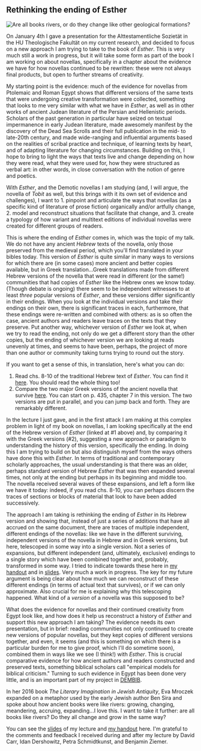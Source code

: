 ## Rethinking the ending of Esther

![Are all books rivers, or do they change like other geological formations?](https://jjcrossjj.github.io/blog/files/riverisland.PNG)

On January 4th I gave a presentation for the Alttestamentliche Sozietät in the HU Theologische Fakultät on my current research, and decided to focus on a new approach I am trying to take to the book of *Esther*. This is very much still a work in progress, but it will take some form as part of the book I am working on about novellas, specifically in a chapter about the evidence we have for how novellas continued to be rewritten: these were not always final products, but open to further streams of creativity. 

My starting point is the evidence: much of the evidence for novellas from Ptolemaic and Roman Egypt shows that different versions of the same texts that were undergoing creative transformation were collected, something that looks to me very similar with what we have in *Esther*, as well as in other works of ancient Judean literature of the Persian and Hellenistic periods. Scholars of the past generation in particular have seized on textual impermanence in early Judean literature, made awesomely manifest by the discovery of the Dead Sea Scrolls and their full publication in the mid- to late-20th century, and made wide-ranging and influential arguments based on the realities of scribal practice and technique, of learning texts by heart, and of adapting literature for changing circumstances. Building on this, I hope to bring to light the ways that texts live and change depending on how they were read, what they were used for, how they were structured as verbal art: in other words, in close conversation with the notion of genre and poetics. 

With *Esther*, and the Demotic novellas I am studying (and, I will argue, the novella of *Tobit* as well, but this brings with it its own set of evidence and challenges), I want to 1. pinpoint and articulate the ways that novellas (as a specific kind of literature of prose fiction) organically and/or artfully change, 2. model and reconstruct situations that facilitate that change, and 3. create a typology of how variant and multitext editions of individual novellas were created for different groups of readers.

This is where the ending of *Esther* comes in, which was the topic of my talk. We do not have any ancient *Hebrew* texts of the novella, only those preserved from the medieval period, which you'll find translated in your bibles today. This version of *Esther* is quite similar in many ways to versions for which there are (in some cases) more ancient and better copies available, but in Greek translation...Greek translations made from different Hebrew versions of the novella that were read in different (or the same!) communities that had copies of *Esther* like the Hebrew ones we know today. (Though debate is ongoing) there seem to be independent witnesses to at least *three* popular versions of *Esther*, and these versions differ significantly in their endings. When you look at the individual versions and take their endings on their own, there is significant traces in each, furthermore, that these endings were re-written and combined with others: as is so often the case, ancient authors and readers leave traces on the texts that they preserve. Put another way, whichever version of *Esther* we look at, when we try to read the ending, not only do we get a different story than the other copies, but the ending of whichever version we are looking at reads unevenly at times, and seems to have been, perhaps, the project of more than one author or community taking turns trying to round out the story.

If you want to get a sense of this, in translation, here's what you can do:

1. Read chs. 8-10 of the traditional Hebrew text of *Esther*. You can find it [here](https://www.biblegateway.com/passage/?search=Esther%208-10&version=NIV). You should read the whole thing too!
2. Compare the two major Greek versions of the ancient novella that survive [here](http://ccat.sas.upenn.edu/nets/edition/17-esther-nets.pdf). You can start on p. 435, chapter 7 in this version. The two versions are put in parallel, and you can jump back and forth. They are remarkably different.

In the lecture I just gave, and in the first attack I am making at this complex problem in light of my book on novellas, I am looking specifically at the end of the Hebrew version of *Esther* (linked at #1 above) and, by comparing it with the Greek versions (#2), suggesting a new approach or paradigm to understanding the history of this version, specifically the ending. In doing this I am trying to build on but also distinguish myself from the ways others have done this with *Esther*. In terms of traditional and contemporary scholarly approaches, the usual understanding is that there was an older, perhaps standard version of Hebrew *Esther* that was then expanded several times, not only at the ending but perhaps in its beginning and middle too. The novella received several waves of these expansions, and left a form like we have it today: indeed, if you read chs. 8-10, you can perhaps discern the traces of sections or blocks of material that look to have been added successively.

The approach I am taking is rethinking the ending of *Esther* in its Hebrew version and showing that, instead of just a series of additions that have all accrued on the same document, there are traces of multiple independent, different endings of the novellas: like we have in the different surviving, independent versions of the novella in Hebrew and in Greek versions, but here, telescoped in some way into a single version. Not a series of expansions, but different independent (and, ultimately, exclusive) endings to a single story which have been combined together and, probably, transformed in some way. I tried to indicate towards these here in [my handout](https://jjcrossjj.github.io/files/Cross.20220104.EstherEndings.Handout.ATSozietaet.pdf) and in [slides](https://jjcrossjj.github.io/files/20220104.EstherEndings.ATSozietaet.pdf). Very much a work in progress. The key for my future argument is being clear about how much we can reconstruct of these different endings (in terms of actual text that survives), or if we can only approximate. Also crucial for me is explaining why this telescoping happened. What kind of a *version* of a novella was this supposed to be? 

What does the evidence for novellas and their continued creativity from Egypt look like, and how does it help us reconstruct a history of *Esther* and support this new approach I am taking? The evidence needs its own presentation, but in brief: reading communities not only continued to create new versions of popular novellas, but they kept copies of different versions together, and even, it seems (and this is something on which there is a particular burden for me to give proof, which I'll do sometime soon), combined them in ways like we see (I think!) with *Esther*. This is crucial comparative evidence for how ancient authors and readers constructed and preserved texts, something biblical scholars call "empirical models for biblical criticism." Turning to such evidence in Egypt has been done very little, and is an important part of my project in [DEMBIB](https://www.theologie.hu-berlin.de/en/dembib/dembib).

In her 2016 book *The Literary Imagination in Jewish Antiquity*, Eva Mroczek expanded on a metaphor used by the early Jewish author Ben Sira and spoke about how ancient books were like rivers: growing, changing, meandering, accruing, expanding...I love this. I want to take it further: are all books like rivers? Do they all change and grow in the same way?

You can see the [slides](https://jjcrossjj.github.io/files/20220104.EstherEndings.ATSozietaet.pdf) of my lecture and [my handout](https://jjcrossjj.github.io/files/Cross.20220104.EstherEndings.Handout.ATSozietaet.pdf) here. I'm grateful to the comments and feedback I received during and after my lecture by David Carr, Idan Dershowitz, Petra Schmidtkunst, and Benjamin Ziemer.